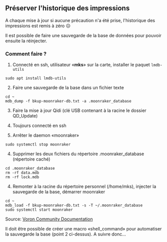 ## Préserver l'historique des impressions

A chaque mise à jour si aucune précaution n'a été prise, l'historique des impressions est remis à zéro ☹️

Il est possible de faire une sauvegarde de la base de données pour pouvoir ensuite la réinjecter.

### Comment faire ?

1. Connecté en ssh, utilisateur «**mks**» sur la carte, installer le paquet `lmdb-utils`
   
```
sudo apt install lmdb-utils
```

2. Faire une sauvegarde de la base dans un fichier texte 

```
cd ~
mdb_dump -f bkup-moonraker-db.txt -a .moonraker_database
```

3. Faire la mise à jour Qidi (clé USB contenant à la racine le dossier QD_Update)

4. Toujours connecté en ssh

  4. Arrêter le daemon «moonraker»

```
sudo systemctl stop moonraker
```

  4. Supprimer les deux fichiers du répertoire .moonraker_database (répertoire caché)

```
cd .moonraker_database
rm -rf data.mdb
rm -rf lock.mdb
```

  4. Remonter à la racine du répertoire personnel (/home/mks), injecter la sauvegarde de la base, démarrer moonraker

```
cd ~
mdb_load -f bkup-moonraker-db.txt -s -T ~/.moonraker_database
sudo systemctl start moonraker       
```   

Source: [Voron Community Documentation](https://docs.vorondesign.com/community/howto/kyleisah/transferring_machine_history.html#something-went-wrong-moonraker-isnt-coming-back-up)

Il doit être possible de créer une macro «shell_command» pour automatiser la sauvegarde la base (point 2 ci-dessus). A suivre donc…
